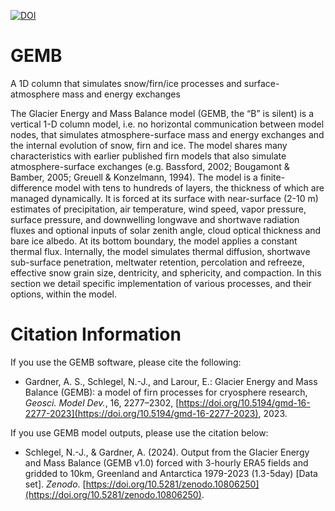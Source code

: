 [![DOI](https://zenodo.org/badge/433556103.svg)](https://zenodo.org/badge/latestdoi/433556103)


# GEMB
A 1D column that simulates snow/firn/ice processes and surface-atmosphere mass and energy exchanges

The Glacier Energy and Mass Balance model (GEMB, the “B” is silent) is a vertical 1-D column model, i.e. no horizontal communication between model nodes, that simulates atmosphere-surface mass and energy exchanges and the internal evolution of snow, firn and ice. The model shares many characteristics with earlier published firn models that also simulate atmosphere-surface exchanges (e.g. Bassford, 2002; Bougamont & Bamber, 2005; Greuell & Konzelmann, 1994). The model is a finite-difference model with tens to hundreds of layers, the thickness of which are managed dynamically. It is forced at its surface with near-surface (2-10 m) estimates of precipitation, air temperature, wind speed, vapor pressure, surface pressure, and downwelling longwave and shortwave radiation fluxes and optional inputs of solar zenith angle, cloud optical thickness and bare ice albedo. At its bottom boundary, the model applies a constant thermal flux. Internally, the model simulates thermal diffusion, shortwave sub-surface penetration, meltwater retention, percolation and refreeze, effective snow grain size, dentricity, and sphericity, and compaction. In this section we detail specific implementation of various processes, and their options, within the model.

# Citation Information 
If you use the GEMB software, please cite the following: 

* Gardner, A. S., Schlegel, N.-J., and Larour, E.: Glacier Energy and Mass Balance (GEMB): a model of firn processes for cryosphere research, *Geosci. Model Dev.*, 16, 2277–2302, [https://doi.org/10.5194/gmd-16-2277-2023](https://doi.org/10.5194/gmd-16-2277-2023), 2023. 

If you use GEMB model outputs, please use the citation below:

* Schlegel, N.-J., & Gardner, A. (2024). Output from the Glacier Energy and Mass Balance (GEMB v1.0) forced with 3-hourly ERA5 fields and gridded to 10km, Greenland and Antarctica 1979-2023 (1.3-5day) [Data set]. *Zenodo*. [https://doi.org/10.5281/zenodo.10806250](https://doi.org/10.5281/zenodo.10806250).